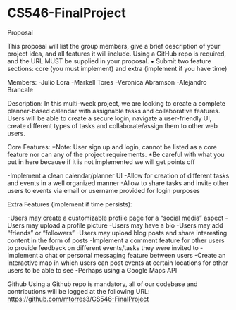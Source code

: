 # CS546-FinalProject

Proposal

This proposal will list the group members, give a brief description of your project idea, and all features it will include. Using a GitHub repo is required, and the URL MUST be supplied in your proposal. • Submit two feature sections: core (you must implement) and extra (implement if you have time)

Members:
-Julio Lora
-Markell Tores
-Veronica Abramson
-Alejandro Brancale

Description:
In this multi-week project, we are looking to create a complete planner-based calendar with assignable tasks and collaborative features. Users will be able to create a secure login, navigate a user-friendly UI, create different types of tasks and collaborate/assign them to other web users.

Core Features:
*Note: User sign up and login, cannot be listed as a core feature nor can any of the project requirements. 
*Be careful with what you put in here because if it is not implemented we will get points off

-Implement a clean calendar/planner UI
-Allow for creation of different tasks and events in a well organized manner
-Allow to share tasks and invite other users to events via email or username provided for login purposes


Extra Features (implement if time persists):

-Users may create a customizable profile page for a “social media” aspect
    -Users may upload a profile picture
    -Users may have a bio 
    -Users may add “friends” or “followers”
    -Users may upload blog posts and share interesting content in the form of posts
-Implement a comment feature for other users to provide feedback on different events/tasks they were invited to
-Implement a chat or personal messaging feature between users
-Create an interactive map in which users can post events at certain locations for other users to be able to see
    -Perhaps using a Google Maps API

Github
Using a Github repo is mandatory, all of our codebase and contributions will be logged at the following URL: https://github.com/mtorres3/CS546-FinalProject

